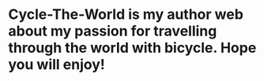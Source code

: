 # Cycle-The-World is my author web about my passion for travelling through the world with bicycle. Hope you will enjoy!
